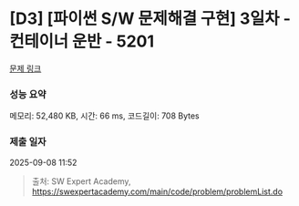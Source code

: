 # [D3] [파이썬 S/W 문제해결 구현] 3일차 - 컨테이너 운반 - 5201 

[문제 링크](https://swexpertacademy.com/main/code/problem/problemDetail.do?contestProbId=AWT-JKa6caEDFAVT) 

### 성능 요약

메모리: 52,480 KB, 시간: 66 ms, 코드길이: 708 Bytes

### 제출 일자

2025-09-08 11:52



> 출처: SW Expert Academy, https://swexpertacademy.com/main/code/problem/problemList.do